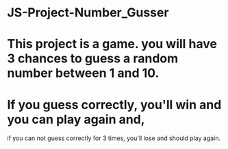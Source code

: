 # JS-Project-Number_Gusser
# This project is a game. you will have 3 chances to guess a random number between 1 and 10.
# If you guess correctly, you'll win and you can play again and,
if you can not guess correctly for 3 times, you'll lose and should play again.
